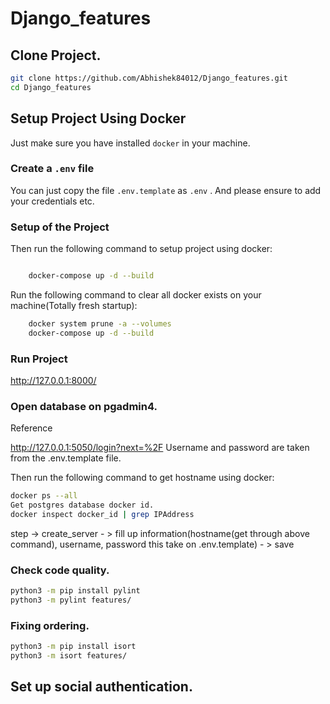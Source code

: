 # Django_features

## Clone Project.

```sh
git clone https://github.com/Abhishek84012/Django_features.git
cd Django_features
```

## Setup Project Using Docker

Just make sure you have installed `docker` in your machine.

### Create a `.env` file

You can just copy the file `.env.template` as `.env` . And please ensure to add your credentials etc.

### Setup of the Project

Then run the following command to setup project using docker:

```sh 

    docker-compose up -d --build

```

Run the following command to clear all docker exists on your machine(Totally fresh startup):

```sh
    docker system prune -a --volumes
    docker-compose up -d --build

```

### Run Project

http://127.0.0.1:8000/

### Open database on pgadmin4.

Reference <!-- https://towardsdatascience.com/how-to-run-postgresql-and-pgadmin-using-docker-3a6a8ae918b5 -->

http://127.0.0.1:5050/login?next=%2F
Username and password are taken from the .env.template file.

Then run the following command to get hostname using docker:

```sh
docker ps --all
Get postgres database docker id.
docker inspect docker_id | grep IPAddress
```

step -> create_server - >  fill up information(hostname(get through above command), username, password this take on .env.template) - > save 

### Check code quality.

<!-- https://pypi.org/project/pylint/ -->

```sh
python3 -m pip install pylint
python3 -m pylint features/
```

### Fixing ordering.

```sh
python3 -m pip install isort
python3 -m isort features/
```

## Set up social authentication.

<!-- https://www.webforefront.com/django/usermanagementallauth.html -->
<!-- https://django-allauth.readthedocs.io/en/latest/providers.html -->
